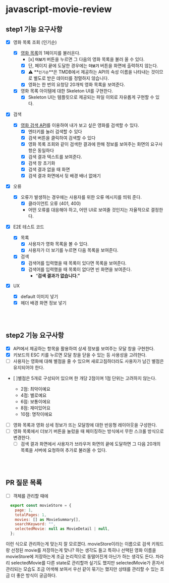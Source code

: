 # javascript-movie-review

## step1 기능 요구사항

- [x] 영화 목록 조회 (인기순)
  - [x] [영화 목록](https://developers.themoviedb.org/3/movies/get-popular-movies)의 1페이지를 불러온다.
    - [x] **`더보기`** 버튼을 누르면 그 다음의 영화 목록을 불러 올 수 있다.
    - [x] 단, 페이지 끝에 도달한 경우에는 **`더보기`** 버튼을 화면에 출력하지 않는다.
    - [x] ⚠️ **`인기순`**은 TMDB에서 제공하는 API의 속성 이름을 나타내는 것이므로 별도로 받은 데이터를 정렬하지 않습니다.
    - [x] 영화는 한 번의 요청당 20개씩 영화 목록을 보여준다.
  - [x] 영화 목록 아이템에 대한 Skeleton UI를 구현한다.
    - [x] Skeleton UI는 템플릿으로 제공되는 파일 이외로 자유롭게 구현할 수 있다.
- [x] 검색
  - [x] [영화 검색 API](https://developers.themoviedb.org/3/search/search-movies)를 이용하여 내가 보고 싶은 영화를 검색할 수 있다.
    - [x] 엔터키를 눌러 검색할 수 있다
    - [x] 검색 버튼을 클릭하여 검색할 수 있다
    - [x] 영화 목록 조회와 같이 검색한 결과에 한해 정보를 보여주는 화면의 요구사항은 동일하다
    - [x] 검색 결과 텍스트를 보여준다.
    - [x] 검색 창 초기화
    - [x] 검색 결과 없을 때 화면
    - [x] 검색 결과 화면에서 뒷 배경 배너 없애기
- [x] 오류
  - [x] 오류가 발생하는 경우에는 사용자를 위한 오류 메시지를 띄워 준다.
    - [x] 클라이언트 오류 (401, 400)
    - 어떤 오류를 대응해야 하고, 어떤 UI로 보여줄 것인지는 자율적으로 결정한다.
- [x] E2E 테스트 코드

  - [x] 목록
    - [x] 사용자가 영화 목록을 볼 수 있다.
    - [x] 사용자가 더 보기를 누르면 다음 목록을 보여준다.
  - [x] 검색
    - [x] 검색어를 입력했을 때 목록이 있다면 목록을 보여준다.
    - [x] 검색어를 입력했을 때 목록이 없다면 빈 화면을 보여준다.
      - “**검색 결과가 없습니다.”**

- [x] UX
  - [x] default 이미지 넣기
  - [x] 헤더 배경 화면 정보 넣기

<br/>
<br/>

## step2 기능 요구사항

- [x] API에서 제공하는 항목을 활용하여 상세 정보를 보여주는 모달 창을 구현한다.
- [x] 키보드의 ESC 키를 누르면 모달 창을 닫을 수 있는 등 사용성을 고려한다.
- [ ] 사용자는 영화에 대해 별점을 줄 수 있으며 새로고침하더라도 사용자가 남긴 별점은 유지되어야 한다.
- [ ]별점은 5개로 구성되어 있으며 한 개당 2점이며 1점 단위는 고려하지 않는다.

  - 2점: 최악이예요
  - 4점: 별로예요
  - 6점: 보통이에요
  - 8점: 재미있어요
  - 10점: 명작이에요

- [ ] 영화 목록과 영화 상세 정보가 뜨는 모달창에 대한 반응형 레이아웃을 구성한다.
- [ ] 영화 목록에서 더보기 버튼을 눌렀을 때 페이징하는 방식에서 무한 스크롤 방식으로 변경한다.
  - [ ] 검색 결과 화면에서 사용자가 브라우저 화면의 끝에 도달하면 그 다음 20개의 목록을 서버에 요청하여 추가로 불러올 수 있다.

<br/>
<br/>

## PR 질문 목록

- [ ] 객체를 관리할 때에

```javascript
  export const movieStore = {
    page: 1,
    totalPages: 1,
    movies: [] as MovieSummary[],
    searchKeyword: "",
    selectedMovie: null as MovieDetail | null,
  };
```

이런 식으로 관리하는게 맞는지 잘 모르겠다.
movieStore이라는 이름으로 검색 키워드랑 선정된 movie를 저장하는게 맞나? 하는 생각도 들고
특히나 선택된 영화 이름을 movieStore에 저장하는게 조금 논리적으로 동떨어진게 아닌가 하는 생각도 든다.
차라리 selectedMovie를 다른 state로 관리할까 싶기도 했지만 selectedMovie가 혼자서 관리되는 모습도 조금 어색해 보여서 우선 같이 묶기는 했지만
상태를 관리할 수 있는 조금 더 좋은 방식이 궁금하다.
